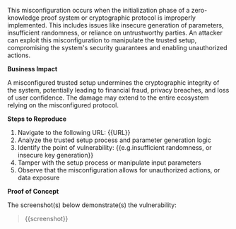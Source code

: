 This misconfiguration occurs when the initialization phase of a zero-knowledge proof system or cryptographic protocol is improperly implemented. This includes issues like insecure generation of parameters, insufficient randomness, or reliance on untrustworthy parties. An attacker can exploit this misconfiguration to manipulate the trusted setup, compromising the system's security guarantees and enabling unauthorized actions.

**Business Impact**  

A misconfigured trusted setup undermines the cryptographic integrity of the system, potentially leading to financial fraud, privacy breaches, and loss of user confidence. The damage may extend to the entire ecosystem relying on the misconfigured protocol.




**Steps to Reproduce**  

1. Navigate to the following URL: {{URL}}
1. Analyze the trusted setup process and parameter generation logic  
1. Identify the point of vulnerability:
{{e.g.insufficient randomness, or insecure key generation}}  
1. Tamper with the setup process or manipulate input parameters  
4. Observe that the misconfiguration allows for unauthorized actions, or data exposure

**Proof of Concept**

The screenshot(s) below demonstrate(s) the vulnerability:
>
> {{screenshot}}
